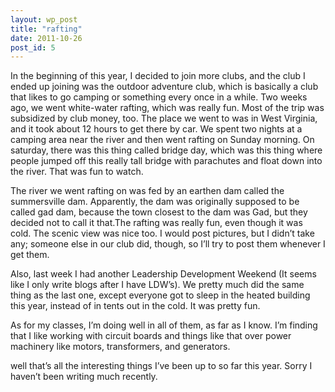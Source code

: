 ```yaml
---
layout: wp_post
title: "rafting"
date: 2011-10-26
post_id: 5
---
```

In the beginning of this year, I decided to join more clubs, and the club I ended up joining was the outdoor adventure club, which is basically a club that likes to go camping or something every once in a while.  Two weeks ago, we went white-water rafting, which was really fun.  Most of the trip was subsidized by club money, too.  The place we went to was in West Virginia, and it took about 12 hours to get there by car.  We spent two nights at a camping area near the river and then went rafting on Sunday morning.  On saturday, there was this thing called bridge day, which was this thing where people jumped off this really tall bridge with parachutes and float down into the river.  That was fun to watch.

The river we went rafting on was fed by an earthen dam called the summersville dam.  Apparently, the dam was originally supposed to be called gad dam, because the town closest to the dam was Gad, but they decided not to call it that.The rafting was really fun, even though it was cold.  The scenic view was nice too. I would post pictures, but I didn’t take any; someone else in our club did, though, so I’ll try to post them whenever I get them.

Also, last week I had another Leadership Development Weekend (It seems like I only write blogs after I have LDW’s).  We pretty much did the same thing as the last one, except everyone got to sleep in the heated building this year, instead of in tents out in the cold.  It was pretty fun.

As for my classes, I’m doing well in all of them, as far as I know.  I’m finding that I like working with circuit boards and things like that over power machinery like motors, transformers, and generators.

well that’s all the interesting things I’ve been up to so far this year.  Sorry I haven’t been writing much recently.
